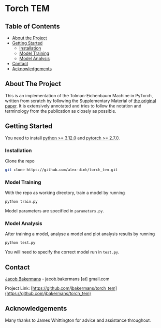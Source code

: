 <!--
[![Contributors][contributors-shield]][contributors-url]
[![Forks][forks-shield]][forks-url]
[![Stargazers][stars-shield]][stars-url]
[![Issues][issues-shield]][issues-url]
[![MIT License][license-shield]][license-url]
[![LinkedIn][linkedin-shield]][linkedin-url]
-->

# Torch TEM

<!-- TABLE OF CONTENTS -->
## Table of Contents

* [About the Project](#about-the-project)
* [Getting Started](#getting-started)
	* [Installation](#installation)
	* [Model Training](#model-training)
	* [Model Analysis](#model-analysis)	
* [Contact](#contact)
* [Acknowledgements](#acknowledgements)


<!-- ABOUT THE PROJECT -->
## About The Project

This is an implementation of the Tolman-Eichenbaum Machine in PyTorch, written from scratch by following the Supplementary Material of [the original paper](https://www.biorxiv.org/content/10.1101/770495v2.full). It is extensively annotated and tries to follow the notation and terminology from the publication as closely as possible.


<!-- GETTING STARTED -->
## Getting Started

You need to install [python >= 3.12.0](https://www.python.org/downloads/) and [pytorch >= 2.7.0](https://pytorch.org/).


### Installation

Clone the repo
```sh
git clone https://github.com/alex-dinh/torch_tem.git
```

### Model Training

With the repo as working directory, train a model by running
```sh
python train.py
```
Model parameters are specified in ```parameters.py```.

### Model Analysis

After training a model, analyse a model and plot analysis results by running
```sh
python test.py
```
You will need to specify the correct model run in ```test.py```.

<!-- CONTACT -->
## Contact

[Jacob Bakermans](http://users.ox.ac.uk/~phys1358/) - jacob.bakermans [at] gmail.com

Project Link: [https://github.com/jbakermans/torch_tem](https://github.com/jbakermans/torch_tem)


<!-- ACKNOWLEDGEMENTS -->
## Acknowledgements

Many thanks to James Whittington for advice and assistance throughout.